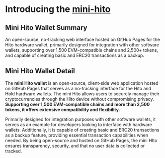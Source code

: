 # Introducing the [mini-hito](https://mini.hito.dev)

## Mini Hito Wallet Summary
An open-source, no-tracking web interface hosted on GitHub Pages for the Hito hardware wallet, primarily designed for integration with other software wallets, supporting over 1,500 EVM-compatible chains and 2,500+ tokens, and capable of creating basic and ERC20 transactions as a backup.

## Mini Hito Wallet Detail
The **mini Hito wallet** is an open-source, client-side web application hosted on GitHub Pages that serves as a no-tracking interface for the Hito and Hold hardware wallets. The mini Hito allows users to securely manage their cryptocurrencies through the Hito device without compromising privacy. **Supporting over 1,500 EVM-compatible chains and more than 2,500 tokens, it offers extensive compatibility and flexibility.**

Primarily designed for integration purposes with other software wallets, it serves as an example for developers looking to interface with hardware wallets. Additionally, it is capable of creating basic and ERC20 transactions as a backup feature, providing essential transaction capabilities when needed. By being open-source and hosted on GitHub Pages, the mini HIto ensures transparency, security, and that no user data is collected or tracked.
